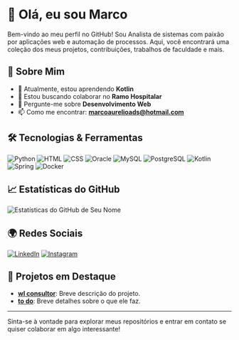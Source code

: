 # 👋 Olá, eu sou Marco

Bem-vindo ao meu perfil no GitHub! Sou Analista de sistemas com paixão por aplicações web e automação de processos. Aqui, você encontrará uma coleção dos meus projetos, contribuições, trabalhos de faculdade e mais.

## 🚀 Sobre Mim

- 🌱 Atualmente, estou aprendendo **Kotlin**
- 👯 Estou buscando colaborar no **Ramo Hospitalar**
- 💬 Pergunte-me sobre **Desenvolvimento Web**
- 📫 Como me encontrar: **marcoaurelioads@hotmail.com**


## 🛠️ Tecnologias & Ferramentas

![Python](https://img.shields.io/badge/Python-3776AB?style=for-the-badge&logo=python&logoColor=white)
![HTML](https://img.shields.io/badge/HTML5-E34F26?style=for-the-badge&logo=html5&logoColor=white)
![CSS](https://img.shields.io/badge/CSS3-1572B6?style=for-the-badge&logo=css3&logoColor=white)
![Oracle](https://img.shields.io/badge/Oracle-F80000?style=for-the-badge&logo=oracle&logoColor=white)
![MySQL](https://img.shields.io/badge/MySQL-4479A1?style=for-the-badge&logo=mysql&logoColor=white)
![PostgreSQL](https://img.shields.io/badge/PostgreSQL-4169E1?style=for-the-badge&logo=postgresql&logoColor=white)
![Kotlin](https://img.shields.io/badge/Kotlin-0095D5?style=for-the-badge&logo=kotlin&logoColor=white)
![Spring](https://img.shields.io/badge/Spring-6DB33F?style=for-the-badge&logo=spring&logoColor=white)
![Docker](https://img.shields.io/badge/Docker-2496ED?style=for-the-badge&logo=docker&logoColor=white)

## 📈 Estatísticas do GitHub

![Estatísticas do GitHub de Seu Nome](https://github-readme-stats.vercel.app/api?username=MAD0MIN&show_icons=true&theme=radical)

## 🌍 Redes Sociais

[![LinkedIn](https://img.shields.io/badge/LinkedIn-%230077B5.svg?style=for-the-badge&logo=linkedin&logoColor=white)](https://www.linkedin.com/in/marcoaureliodomingos/)
[![Instagram](https://img.shields.io/badge/Instagram-E4405F?style=for-the-badge&logo=instagram&logoColor=white)](https://www.instagram.com/madomin_/)

## 📂 Projetos em Destaque

- **[wl consultor](https://github.com/MAD0MIN/Worklist_Consulta)**: Breve descrição do projeto.
- **[to do](https://github.com/MAD0MIN/TO_DO)**: Breve detalhes sobre o que ele faz.

---

Sinta-se à vontade para explorar meus repositórios e entrar em contato se quiser colaborar em algo interessante!

